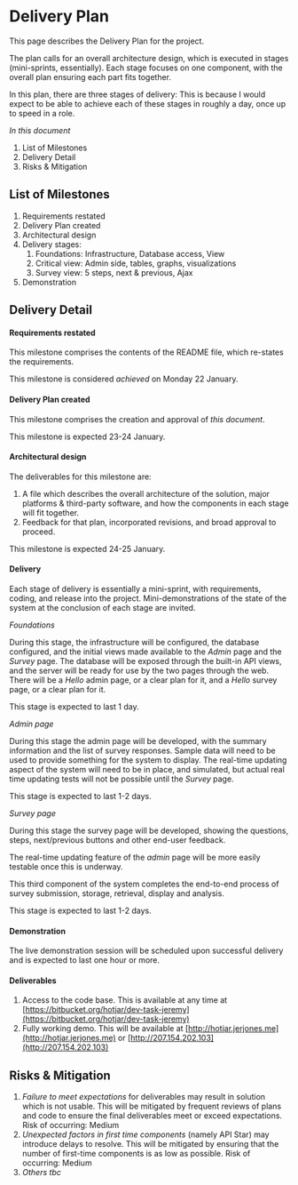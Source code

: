 Delivery Plan
=============

This page describes the Delivery Plan for the project. 

The plan calls for an overall architecture design, which is executed in stages (mini-sprints, essentially). Each stage focuses on one component, with the overall plan ensuring each part fits together.

In this plan, there are three stages of delivery: This is because I would expect to be able to achieve each of these stages in roughly a day, once up to speed in a role.

*In this document*

1. List of Milestones
1. Delivery Detail
1. Risks & Mitigation

List of Milestones
------------------

1. Requirements restated
1. Delivery Plan created
1. Architectural design
1. Delivery stages:
    1. Foundations: Infrastructure, Database access, View
    1. Critical view: Admin side, tables, graphs, visualizations
    1. Survey view: 5 steps, next & previous, Ajax
1. Demonstration

Delivery Detail
---------------

#### Requirements restated

This milestone comprises the contents of the README file, which re-states the requirements.

This milestone is considered *achieved* on Monday 22 January.

#### Delivery Plan created

This milestone comprises the creation and approval of _this document_.

This milestone is expected 23-24 January.

#### Architectural design

The deliverables for this milestone are:

1. A file which describes the overall architecture of the solution, major platforms & third-party software, and how the components in each stage will fit together.
2. Feedback for that plan, incorporated revisions, and broad approval to proceed.

This milestone is expected 24-25 January.

#### Delivery

Each stage of delivery is essentially a mini-sprint, with requirements, coding, and release into the project. Mini-demonstrations of the state of the system at the conclusion of each stage are invited.

*Foundations*

During this stage, the infrastructure will be configured, the database configured, and the initial views made available to the *Admin* page and the *Survey* page. The database will be exposed through the built-in API views, and the server will be ready for use by the two pages through the web. There will be a *Hello* admin page, or a clear plan for it, and a *Hello* survey page, or a clear plan for it.

This stage is expected to last 1 day.

*Admin page*

During this stage the admin page will be developed, with the summary information and the list of survey responses. Sample data will need to be used to provide something for the system to display. The real-time updating aspect of the system will need to be in place, and simulated, but actual real time updating tests will not be possible until the *Survey* page.

This stage is expected to last 1-2 days.

*Survey page*

During this stage the survey page will be developed, showing the questions, steps, next/previous buttons and other end-user feedback.

The real-time updating feature of the *admin* page will be more easily testable once this is underway.

This third component of the system completes the end-to-end process of survey submission, storage, retrieval, display and analysis.

This stage is expected to last 1-2 days.

#### Demonstration

The live demonstration session will be scheduled upon successful delivery and is expected to last one hour or more.

#### Deliverables

1. Access to the code base. This is available at any time at [https://bitbucket.org/hotjar/dev-task-jeremy](https://bitbucket.org/hotjar/dev-task-jeremy)
1. Fully working demo. This will be available at [http://hotjar.jerjones.me](http://hotjar.jerjones.me) or [http://207.154.202.103](http://207.154.202.103)


Risks & Mitigation
------------------

1. _Failure to meet expectations_ for deliverables may result in solution which is not usable. This will be mitigated by frequent reviews of plans and code to ensure the final deliverables meet or exceed expectations. Risk of occurring: Medium
1. _Unexpected factors in first time components_ (namely API Star) may introduce delays to resolve. This will be mitigated by ensuring that the number of first-time components is as low as possible. Risk of occurring: Medium
1. _Others tbc_
